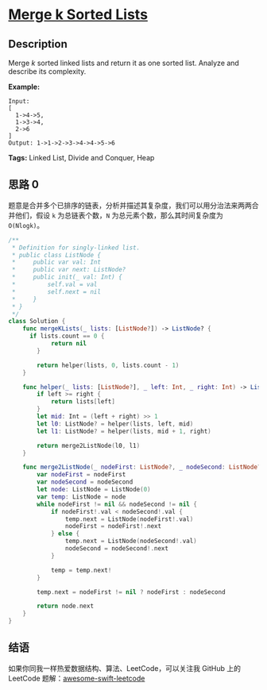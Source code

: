 # [Merge k Sorted Lists][title]

## Description

Merge *k* sorted linked lists and return it as one sorted list. Analyze and describe its complexity.

**Example:**

```
Input:
[
  1->4->5,
  1->3->4,
  2->6
]
Output: 1->1->2->3->4->4->5->6
```

**Tags:** Linked List, Divide and Conquer, Heap


## 思路 0

题意是合并多个已排序的链表，分析并描述其复杂度，我们可以用分治法来两两合并他们，假设 `k` 为总链表个数，`N` 为总元素个数，那么其时间复杂度为 `O(Nlogk)`。

```swift
/**
 * Definition for singly-linked list.
 * public class ListNode {
 *     public var val: Int
 *     public var next: ListNode?
 *     public init(_ val: Int) {
 *         self.val = val
 *         self.next = nil
 *     }
 * }
 */
class Solution {
    func mergeKLists(_ lists: [ListNode?]) -> ListNode? {
      if lists.count == 0 {
            return nil
        }

        return helper(lists, 0, lists.count - 1)
    }

    func helper(_ lists: [ListNode?], _ left: Int, _ right: Int) -> ListNode? {
        if left >= right {
            return lists[left]
        }
        let mid: Int = (left + right) >> 1
        let l0: ListNode? = helper(lists, left, mid)
        let l1: ListNode? = helper(lists, mid + 1, right)

        return merge2ListNode(l0, l1)
    }

    func merge2ListNode(_ nodeFirst: ListNode?, _ nodeSecond: ListNode?) -> ListNode? {
        var nodeFirst = nodeFirst
        var nodeSecond = nodeSecond
        let node: ListNode = ListNode(0)
        var temp: ListNode = node
        while nodeFirst != nil && nodeSecond != nil {
            if nodeFirst!.val < nodeSecond!.val {
                temp.next = ListNode(nodeFirst!.val)
                nodeFirst = nodeFirst!.next
            } else {
                temp.next = ListNode(nodeSecond!.val)
                nodeSecond = nodeSecond!.next
            }

            temp = temp.next!
        }

        temp.next = nodeFirst != nil ? nodeFirst : nodeSecond

        return node.next
    }
}
```


## 结语

如果你同我一样热爱数据结构、算法、LeetCode，可以关注我 GitHub 上的 LeetCode 题解：[awesome-swift-leetcode][zgpeace]



[title]: https://leetcode.com/problems/merge-k-sorted-lists
[zgpeace]: https://github.com/zgpeace/awesome-swift-leetcode
